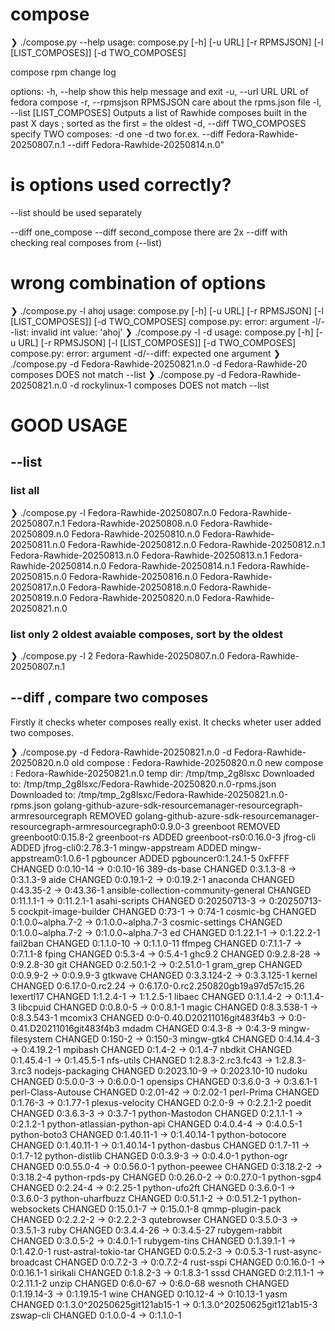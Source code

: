 # compose
❯ ./compose.py --help
usage: compose.py [-h] [-u URL] [-r RPMSJSON] [-l [LIST_COMPOSES]] [-d TWO_COMPOSES]

compose rpm change log

options:
  -h, --help            show this help message and exit
  -u, --url URL         URL of fedora compose
  -r, --rpmsjson RPMSJSON
                        care about the rpms.json file
  -l, --list [LIST_COMPOSES]
                        Outputs a list of Rawhide composes built in the past X days ; sorted as the first = the oldest
  -d, --diff TWO_COMPOSES
                        specify TWO composes: -d one -d two for.ex. --diff Fedora-Rawhide-20250807.n.1 --diff Fedora-Rawhide-20250814.n.0"


# is options used correctly?
--list
should be used separately

--diff one_compose --diff second_compose
there are 2x --diff with checking real composes from (--list)

# wrong combination of options

❯ ./compose.py -l ahoj
usage: compose.py [-h] [-u URL] [-r RPMSJSON] [-l [LIST_COMPOSES]] [-d TWO_COMPOSES]
compose.py: error: argument -l/--list: invalid int value: 'ahoj'
❯ ./compose.py -l -d
usage: compose.py [-h] [-u URL] [-r RPMSJSON] [-l [LIST_COMPOSES]] [-d TWO_COMPOSES]
compose.py: error: argument -d/--diff: expected one argument
❯ ./compose.py -d Fedora-Rawhide-20250821.n.0 -d Fedora-Rawhide-20
composes DOES not match --list
❯ ./compose.py -d Fedora-Rawhide-20250821.n.0 -d rockylinux-1
composes DOES not match --list


# GOOD USAGE
## --list 
### list all
❯ ./compose.py -l
Fedora-Rawhide-20250807.n.0
Fedora-Rawhide-20250807.n.1
Fedora-Rawhide-20250808.n.0
Fedora-Rawhide-20250809.n.0
Fedora-Rawhide-20250810.n.0
Fedora-Rawhide-20250811.n.0
Fedora-Rawhide-20250812.n.0
Fedora-Rawhide-20250812.n.1
Fedora-Rawhide-20250813.n.0
Fedora-Rawhide-20250813.n.1
Fedora-Rawhide-20250814.n.0
Fedora-Rawhide-20250814.n.1
Fedora-Rawhide-20250815.n.0
Fedora-Rawhide-20250816.n.0
Fedora-Rawhide-20250817.n.0
Fedora-Rawhide-20250818.n.0
Fedora-Rawhide-20250819.n.0
Fedora-Rawhide-20250820.n.0
Fedora-Rawhide-20250821.n.0

### list only 2 oldest avaiable composes, sort by the oldest
❯ ./compose.py -l 2
Fedora-Rawhide-20250807.n.0
Fedora-Rawhide-20250807.n.1

## --diff , compare two composes
Firstly it checks wheter composes really exist. It checks wheter user added two composes.

❯ ./compose.py -d Fedora-Rawhide-20250821.n.0 -d Fedora-Rawhide-20250820.n.0
old compose  : Fedora-Rawhide-20250820.n.0
new compose  : Fedora-Rawhide-20250821.n.0
temp dir:      /tmp/tmp_2g8lsxc
Downloaded to: /tmp/tmp_2g8lsxc/Fedora-Rawhide-20250820.n.0-rpms.json
Downloaded to: /tmp/tmp_2g8lsxc/Fedora-Rawhide-20250821.n.0-rpms.json
golang-github-azure-sdk-resourcemanager-resourcegraph-armresourcegraph REMOVED golang-github-azure-sdk-resourcemanager-resourcegraph-armresourcegraph0:0.9.0-3
greenboot REMOVED greenboot0:0.15.8-2
greenboot-rs ADDED greenboot-rs0:0.16.0-3
jfrog-cli ADDED jfrog-cli0:2.78.3-1
mingw-appstream ADDED mingw-appstream0:1.0.6-1
pgbouncer ADDED pgbouncer0:1.24.1-5
0xFFFF CHANGED 0:0.10-14 -> 0:0.10-16
389-ds-base CHANGED 0:3.1.3-8 -> 0:3.1.3-9
aide CHANGED 0:0.19.1-2 -> 0:0.19.2-1
anaconda CHANGED 0:43.35-2 -> 0:43.36-1
ansible-collection-community-general CHANGED 0:11.1.1-1 -> 0:11.2.1-1
asahi-scripts CHANGED 0:20250713-3 -> 0:20250713-5
cockpit-image-builder CHANGED 0:73-1 -> 0:74-1
cosmic-bg CHANGED 0:1.0.0~alpha.7-2 -> 0:1.0.0~alpha.7-3
cosmic-settings CHANGED 0:1.0.0~alpha.7-2 -> 0:1.0.0~alpha.7-3
ed CHANGED 0:1.22.1-1 -> 0:1.22.2-1
fail2ban CHANGED 0:1.1.0-10 -> 0:1.1.0-11
ffmpeg CHANGED 0:7.1.1-7 -> 0:7.1.1-8
fping CHANGED 0:5.3-4 -> 0:5.4-1
ghc9.2 CHANGED 0:9.2.8-28 -> 0:9.2.8-30
git CHANGED 0:2.50.1-2 -> 0:2.51.0-1
gram_grep CHANGED 0:0.9.9-2 -> 0:0.9.9-3
gtkwave CHANGED 0:3.3.124-2 -> 0:3.3.125-1
kernel CHANGED 0:6.17.0-0.rc2.24 -> 0:6.17.0-0.rc2.250820gb19a97d57c15.26
lexertl17 CHANGED 1:1.2.4-1 -> 1:1.2.5-1
libaec CHANGED 0:1.1.4-2 -> 0:1.1.4-3
libcpuid CHANGED 0:0.8.0-5 -> 0:0.8.1-1
magic CHANGED 0:8.3.538-1 -> 0:8.3.543-1
mcomix3 CHANGED 0:0-0.40.D20211016git483f4b3 -> 0:0-0.41.D20211016git483f4b3
mdadm CHANGED 0:4.3-8 -> 0:4.3-9
mingw-filesystem CHANGED 0:150-2 -> 0:150-3
mingw-gtk4 CHANGED 0:4.14.4-3 -> 0:4.19.2-1
mpibash CHANGED 0:1.4-2 -> 0:1.4-7
nbdkit CHANGED 0:1.45.4-1 -> 0:1.45.5-1
nfs-utils CHANGED 1:2.8.3-2.rc3.fc43 -> 1:2.8.3-3.rc3
nodejs-packaging CHANGED 0:2023.10-9 -> 0:2023.10-10
nudoku CHANGED 0:5.0.0-3 -> 0:6.0.0-1
opensips CHANGED 0:3.6.0-3 -> 0:3.6.1-1
perl-Class-Autouse CHANGED 0:2.01-42 -> 0:2.02-1
perl-Prima CHANGED 0:1.76-3 -> 0:1.77-1
plexus-velocity CHANGED 0:2.0-9 -> 0:2.2.1-2
poedit CHANGED 0:3.6.3-3 -> 0:3.7-1
python-Mastodon CHANGED 0:2.1.1-1 -> 0:2.1.2-1
python-atlassian-python-api CHANGED 0:4.0.4-4 -> 0:4.0.5-1
python-boto3 CHANGED 0:1.40.11-1 -> 0:1.40.14-1
python-botocore CHANGED 0:1.40.11-1 -> 0:1.40.14-1
python-dasbus CHANGED 0:1.7-11 -> 0:1.7-12
python-distlib CHANGED 0:0.3.9-3 -> 0:0.4.0-1
python-ogr CHANGED 0:0.55.0-4 -> 0:0.56.0-1
python-peewee CHANGED 0:3.18.2-2 -> 0:3.18.2-4
python-rpds-py CHANGED 0:0.26.0-2 -> 0:0.27.0-1
python-sgp4 CHANGED 0:2.24-4 -> 0:2.25-1
python-ufo2ft CHANGED 0:3.6.0-1 -> 0:3.6.0-3
python-uharfbuzz CHANGED 0:0.51.1-2 -> 0:0.51.2-1
python-websockets CHANGED 0:15.0.1-7 -> 0:15.0.1-8
qmmp-plugin-pack CHANGED 0:2.2.2-2 -> 0:2.2.2-3
qutebrowser CHANGED 0:3.5.0-3 -> 0:3.5.1-3
ruby CHANGED 0:3.4.4-26 -> 0:3.4.5-27
rubygem-rabbit CHANGED 0:3.0.5-2 -> 0:4.0.1-1
rubygem-tins CHANGED 0:1.39.1-1 -> 0:1.42.0-1
rust-astral-tokio-tar CHANGED 0:0.5.2-3 -> 0:0.5.3-1
rust-async-broadcast CHANGED 0:0.7.2-3 -> 0:0.7.2-4
rust-sspi CHANGED 0:0.16.0-1 -> 0:0.16.1-1
sirikali CHANGED 0:1.8.2-3 -> 0:1.8.3-1
sssd CHANGED 0:2.11.1-1 -> 0:2.11.1-2
unzip CHANGED 0:6.0-67 -> 0:6.0-68
wesnoth CHANGED 0:1.19.14-3 -> 0:1.19.15-1
wine CHANGED 0:10.12-4 -> 0:10.13-1
yasm CHANGED 0:1.3.0^20250625git121ab15-1 -> 0:1.3.0^20250625git121ab15-3
zswap-cli CHANGED 0:1.0.0-4 -> 0:1.1.0-1




